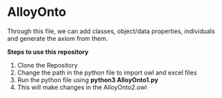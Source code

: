 # AlloyOnto

Through this file, we can add classes, object/data properties, individuals and generate the axiom from them.

**Steps to use this repository**
1) Clone the Repository 
2) Change the path in the python file to import owl and excel files
3) Run the python file using **python3 AlloyOnto1.py**
4) This will make changes in the AlloyOnto2.owl
